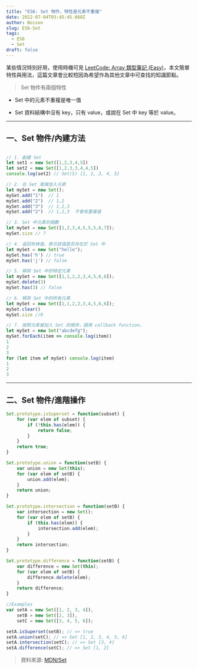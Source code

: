 ```yaml
---
title: "ES6: Set 物件，特性是元素不重複"
date: 2022-07-04T03:45:45.668Z
author: Boison
slug: ES6-Set
tags:
  - ES6
  - Set
draft: false
---
```

某些情況特別好用，使用時機可見 [LeetCode: Array 類型筆記 (Easy)](https://boison.tw/2022/07/leetcode-array-note-easy/)，本文簡單特性與用法，這篇文章會比較短因為希望作為其他文章中可查找的知識節點。

> Set 物件有兩個特性

* Set 中的元素不重複是唯一值

* Set 資料結構中沒有 key，只有 value，或說在 Set 中 key 等於 value。

---

## 一、Set 物件/內建方法

```javascript

// 1. 創建 Set
let set1 = new Set([1,2,3,4,5])
let set2 = new Set([1,2,3,3,4,4,5])
console.log(set2) // Set(5) {1, 2, 3, 4, 5}

// 2. 在 Set 尾端加入元素
let mySet = new Set();
mySet.add("1")  // 1
mySet.add("2")  // 1,2
mySet.add("3")  // 1,2,3
mySet.add("2")  // 1,2,3  不會有重複值

// 3. Set 中元素的個數
let mySet = new Set([1,2,3,4,5,5,5,6,7]);
mySet.size // 7

// 4. 返回布林值，表示該值是否存在於 Set 中
let mySet = new Set("hello");
mySet.has('h') // true
mySet.has('j') // false

// 5. 移除 Set 中的特定元素
let mySet = new Set([1,1,2,2,3,4,5,6,6]);
mySet.delete(3)
mySet.has(3) // false

// 6. 移除 Set 中的所有元素
let mySet = new Set([1,1,2,2,3,4,5,6,6]);
mySet.clear()
mySet.size //0

// 7. 按照元素被加入 Set 的順序，調用 callback function。
let mySet = new Set("abcdefg");
mySet.forEach(item => console.log(item))
1
2
3
for (let item of mySet) console.log(item) 
1
2
3
```

---

## 二、Set 物件/進階操作

```javascript
Set.prototype.isSuperset = function(subset) {
    for (var elem of subset) {
        if (!this.has(elem)) {
            return false;
        }
    }
    return true;
}

Set.prototype.union = function(setB) {
    var union = new Set(this);
    for (var elem of setB) {
        union.add(elem);
    }
    return union;
}

Set.prototype.intersection = function(setB) {
    var intersection = new Set();
    for (var elem of setB) {
        if (this.has(elem)) {
            intersection.add(elem);
        }
    }
    return intersection;
}

Set.prototype.difference = function(setB) {
    var difference = new Set(this);
    for (var elem of setB) {
        difference.delete(elem);
    }
    return difference;
}

//Examples
var setA = new Set([1, 2, 3, 4]),
    setB = new Set([2, 3]),
    setC = new Set([3, 4, 5, 6]);

setA.isSuperset(setB); // => true
setA.union(setC); // => Set [1, 2, 3, 4, 5, 6]
setA.intersection(setC); // => Set [3, 4]
setA.difference(setC); // => Set [1, 2]
```

> 資料來源: [MDN/Set](https://developer.mozilla.org/zh-TW/docs/Web/JavaScript/Reference/Global_Objects/Set)